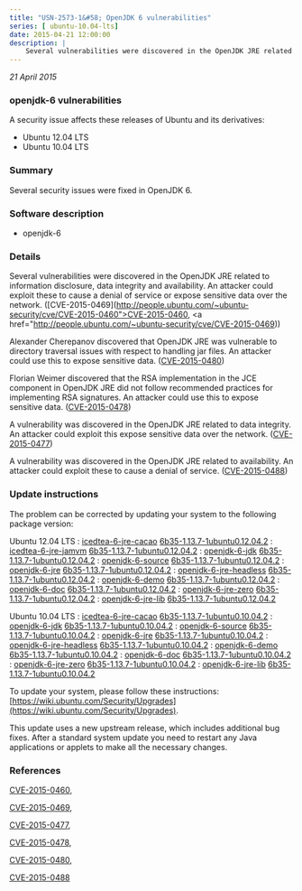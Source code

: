 ```yaml
---
title: "USN-2573-1&#58; OpenJDK 6 vulnerabilities"
series: [ ubuntu-10.04-lts]
date: 2015-04-21 12:00:00
description: |
    Several vulnerabilities were discovered in the OpenJDK JRE related to information disclosure, data integrity and availability. An attacker could exploit these to cause a denial of service or expose sensitive data over the network. ([CVE-2015-0469](http://people.ubuntu.com/~ubuntu-security/cve/CVE-2015-0460">CVE-2015-0460</a>, <a href="http://people.ubuntu.com/~ubuntu-security/cve/CVE-2015-0469))
--- 
```

 
 

*21 April 2015*

### openjdk-6 vulnerabilities

A security issue affects these releases of Ubuntu and its derivatives:

* Ubuntu 12.04 LTS
* Ubuntu 10.04 LTS

### Summary

Several security issues were fixed in OpenJDK 6. 

### Software description

* openjdk-6 

### Details

Several vulnerabilities were discovered in the OpenJDK JRE related to information disclosure, data integrity and availability. An attacker could exploit these to cause a denial of service or expose sensitive data over the network. ([CVE-2015-0469](http://people.ubuntu.com/~ubuntu-security/cve/CVE-2015-0460">CVE-2015-0460</a>, <a href="http://people.ubuntu.com/~ubuntu-security/cve/CVE-2015-0469))

Alexander Cherepanov discovered that OpenJDK JRE was vulnerable to directory traversal issues with respect to handling jar files. An attacker could use this to expose sensitive data. ([CVE-2015-0480](http://people.ubuntu.com/~ubuntu-security/cve/CVE-2015-0480))

Florian Weimer discovered that the RSA implementation in the JCE component in OpenJDK JRE did not follow recommended practices for implementing RSA signatures. An attacker could use this to expose sensitive data. ([CVE-2015-0478](http://people.ubuntu.com/~ubuntu-security/cve/CVE-2015-0478))

A vulnerability was discovered in the OpenJDK JRE related to data integrity. An attacker could exploit this expose sensitive data over the network. ([CVE-2015-0477](http://people.ubuntu.com/~ubuntu-security/cve/CVE-2015-0477))

A vulnerability was discovered in the OpenJDK JRE related to availability. An attacker could exploit these to cause a denial of service. ([CVE-2015-0488](http://people.ubuntu.com/~ubuntu-security/cve/CVE-2015-0488)) 

### Update instructions

The problem can be corrected by updating your system to the following package version:

Ubuntu 12.04 LTS
 : [icedtea-6-jre-cacao](https://launchpad.net/ubuntu/+source/openjdk-6) <span> [6b35-1.13.7-1ubuntu0.12.04.2](https://launchpad.net/ubuntu/+source/openjdk-6/6b35-1.13.7-1ubuntu0.12.04.2) </span> 
 : [icedtea-6-jre-jamvm](https://launchpad.net/ubuntu/+source/openjdk-6) <span> [6b35-1.13.7-1ubuntu0.12.04.2](https://launchpad.net/ubuntu/+source/openjdk-6/6b35-1.13.7-1ubuntu0.12.04.2) </span> 
 : [openjdk-6-jdk](https://launchpad.net/ubuntu/+source/openjdk-6) <span> [6b35-1.13.7-1ubuntu0.12.04.2](https://launchpad.net/ubuntu/+source/openjdk-6/6b35-1.13.7-1ubuntu0.12.04.2) </span> 
 : [openjdk-6-source](https://launchpad.net/ubuntu/+source/openjdk-6) <span> [6b35-1.13.7-1ubuntu0.12.04.2](https://launchpad.net/ubuntu/+source/openjdk-6/6b35-1.13.7-1ubuntu0.12.04.2) </span> 
 : [openjdk-6-jre](https://launchpad.net/ubuntu/+source/openjdk-6) <span> [6b35-1.13.7-1ubuntu0.12.04.2](https://launchpad.net/ubuntu/+source/openjdk-6/6b35-1.13.7-1ubuntu0.12.04.2) </span> 
 : [openjdk-6-jre-headless](https://launchpad.net/ubuntu/+source/openjdk-6) <span> [6b35-1.13.7-1ubuntu0.12.04.2](https://launchpad.net/ubuntu/+source/openjdk-6/6b35-1.13.7-1ubuntu0.12.04.2) </span> 
 : [openjdk-6-demo](https://launchpad.net/ubuntu/+source/openjdk-6) <span> [6b35-1.13.7-1ubuntu0.12.04.2](https://launchpad.net/ubuntu/+source/openjdk-6/6b35-1.13.7-1ubuntu0.12.04.2) </span> 
 : [openjdk-6-doc](https://launchpad.net/ubuntu/+source/openjdk-6) <span> [6b35-1.13.7-1ubuntu0.12.04.2](https://launchpad.net/ubuntu/+source/openjdk-6/6b35-1.13.7-1ubuntu0.12.04.2) </span> 
 : [openjdk-6-jre-zero](https://launchpad.net/ubuntu/+source/openjdk-6) <span> [6b35-1.13.7-1ubuntu0.12.04.2](https://launchpad.net/ubuntu/+source/openjdk-6/6b35-1.13.7-1ubuntu0.12.04.2) </span> 
 : [openjdk-6-jre-lib](https://launchpad.net/ubuntu/+source/openjdk-6) <span> [6b35-1.13.7-1ubuntu0.12.04.2](https://launchpad.net/ubuntu/+source/openjdk-6/6b35-1.13.7-1ubuntu0.12.04.2) </span> 

Ubuntu 10.04 LTS
 : [icedtea-6-jre-cacao](https://launchpad.net/ubuntu/+source/openjdk-6) <span> [6b35-1.13.7-1ubuntu0.10.04.2](https://launchpad.net/ubuntu/+source/openjdk-6/6b35-1.13.7-1ubuntu0.10.04.2) </span> 
 : [openjdk-6-jdk](https://launchpad.net/ubuntu/+source/openjdk-6) <span> [6b35-1.13.7-1ubuntu0.10.04.2](https://launchpad.net/ubuntu/+source/openjdk-6/6b35-1.13.7-1ubuntu0.10.04.2) </span> 
 : [openjdk-6-source](https://launchpad.net/ubuntu/+source/openjdk-6) <span> [6b35-1.13.7-1ubuntu0.10.04.2](https://launchpad.net/ubuntu/+source/openjdk-6/6b35-1.13.7-1ubuntu0.10.04.2) </span> 
 : [openjdk-6-jre](https://launchpad.net/ubuntu/+source/openjdk-6) <span> [6b35-1.13.7-1ubuntu0.10.04.2](https://launchpad.net/ubuntu/+source/openjdk-6/6b35-1.13.7-1ubuntu0.10.04.2) </span> 
 : [openjdk-6-jre-headless](https://launchpad.net/ubuntu/+source/openjdk-6) <span> [6b35-1.13.7-1ubuntu0.10.04.2](https://launchpad.net/ubuntu/+source/openjdk-6/6b35-1.13.7-1ubuntu0.10.04.2) </span> 
 : [openjdk-6-demo](https://launchpad.net/ubuntu/+source/openjdk-6) <span> [6b35-1.13.7-1ubuntu0.10.04.2](https://launchpad.net/ubuntu/+source/openjdk-6/6b35-1.13.7-1ubuntu0.10.04.2) </span> 
 : [openjdk-6-doc](https://launchpad.net/ubuntu/+source/openjdk-6) <span> [6b35-1.13.7-1ubuntu0.10.04.2](https://launchpad.net/ubuntu/+source/openjdk-6/6b35-1.13.7-1ubuntu0.10.04.2) </span> 
 : [openjdk-6-jre-zero](https://launchpad.net/ubuntu/+source/openjdk-6) <span> [6b35-1.13.7-1ubuntu0.10.04.2](https://launchpad.net/ubuntu/+source/openjdk-6/6b35-1.13.7-1ubuntu0.10.04.2) </span> 
 : [openjdk-6-jre-lib](https://launchpad.net/ubuntu/+source/openjdk-6) <span> [6b35-1.13.7-1ubuntu0.10.04.2](https://launchpad.net/ubuntu/+source/openjdk-6/6b35-1.13.7-1ubuntu0.10.04.2) </span> 

To update your system, please follow these instructions: [https://wiki.ubuntu.com/Security/Upgrades](https://wiki.ubuntu.com/Security/Upgrades).

This update uses a new upstream release, which includes additional bug fixes. After a standard system update you need to restart any Java applications or applets to make all the necessary changes. 

### References

 
 [CVE-2015-0460](http://people.ubuntu.com/~ubuntu-security/cve/CVE-2015-0460), 

 [CVE-2015-0469](http://people.ubuntu.com/~ubuntu-security/cve/CVE-2015-0469), 

 [CVE-2015-0477](http://people.ubuntu.com/~ubuntu-security/cve/CVE-2015-0477), 

 [CVE-2015-0478](http://people.ubuntu.com/~ubuntu-security/cve/CVE-2015-0478), 

 [CVE-2015-0480](http://people.ubuntu.com/~ubuntu-security/cve/CVE-2015-0480), 

 [CVE-2015-0488](http://people.ubuntu.com/~ubuntu-security/cve/CVE-2015-0488)
 

